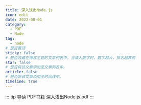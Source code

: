 ```yaml
---
title: 深入浅出Node.js
icon: edit
date: 2022-08-01
category:
  - PDF
  - Node
tag:
  - node
# 是否置顶
sticky: false
# 是否收藏在博客主题的文章列表中。当填入数字时，数字越大，排名越靠前
star: false
# 是否将该文章添加至文章列表中。
article: false
# 是否将该文章添加至时间线中。
timeline: true
---
```

::: tip 导读
PDF书籍 深入浅出Node.js.pdf
:::
<!-- more -->

<PDF url="https://lc-gluttony.s3.amazonaws.com/LfQUMiHwWA4l/tNunEsN5GnijilDy3SS4ij4KB7uxrxuH/%E6%B7%B1%E5%85%A5%E6%B5%85%E5%87%BANode.js.pdf" :toolbar="false" />